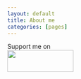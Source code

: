 ```yaml
---
layout: default
title: About me
categories: [pages]
---
```


Support me on <Br />
<a href="https://www.patreon.com/bePatron?u=18795657"><img width="150" height="50" src="https://c5.patreon.com/external/logo/become_a_patron_button@2x.png"/></a>
<a href="https://paypal.me/sudtanj?locale.x=en_US"><i class="fab fa-cc-paypal fa-4x"></i></a>
